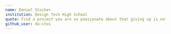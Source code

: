 ```yaml
---
name: Daniel Stoiber
institution: Design Tech High School 
quote: Find a project you are so passionate about that giving up is not an option.
github_user: da-stoi
---
```

